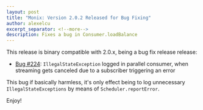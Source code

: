 ```yaml
---
layout: post
title: "Monix: Version 2.0.2 Released for Bug Fixing"
author: alexelcu
excerpt_separator: <!--more-->
description: Fixes a bug in Consumer.loadBalance
---
```


This release is binary compatible with 2.0.x, being a bug fix release
release:

- [Bug #224](https://github.com/monixio/monix/issues/224):
  `IllegalStateException` logged in parallel consumer, when streaming
  gets canceled due to a subscriber triggering an error
  
This bug if basically harmless, it's only effect being to log
unnecessary `IllegalStateExceptions` by means of
`Scheduler.reportError`.

Enjoy!
